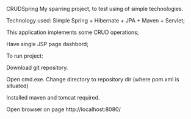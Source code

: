 CRUDSpring
My sparring project, to test using of simple technologies.

Technology used: Simple Spring + Hibernate + JPA + Maven + Servlet;

This application implements some CRUD operations;

Have single JSP page dashbord;

To run project:

Download git repository.

Open cmd.exe. Change directory to repository dir (where pom.xml is situated)

Installed maven and tomcat required.

Open browser on page http://localhost:8080/

